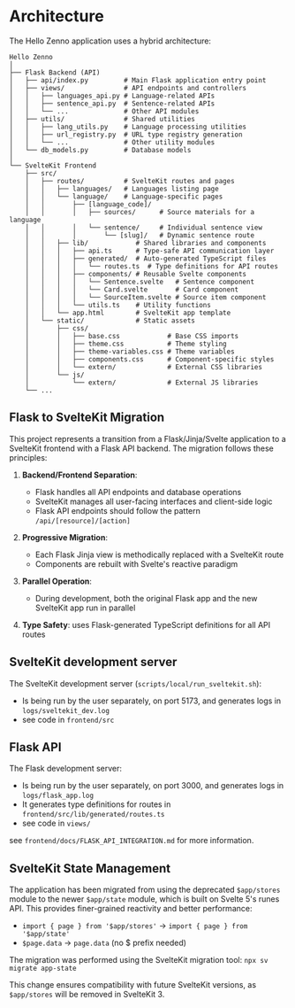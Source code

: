 # Architecture

The Hello Zenno application uses a hybrid architecture:

```
Hello Zenno
│
├── Flask Backend (API)
│   ├── api/index.py         # Main Flask application entry point
│   ├── views/               # API endpoints and controllers
│   │   ├── languages_api.py # Language-related APIs
│   │   ├── sentence_api.py  # Sentence-related APIs
│   │   └── ...              # Other API modules
│   ├── utils/               # Shared utilities
│   │   ├── lang_utils.py    # Language processing utilities
│   │   ├── url_registry.py  # URL type registry generation
│   │   └── ...              # Other utility modules
│   └── db_models.py         # Database models
│
└── SvelteKit Frontend
    ├── src/
    │   ├── routes/          # SvelteKit routes and pages
    │   │   ├── languages/   # Languages listing page
    │   │   └── language/    # Language-specific pages
    │   │       ├── [language_code]/
    │   │       │   ├── sources/      # Source materials for a language
    │   │       │   └── sentence/     # Individual sentence view
    │   │       │       └── [slug]/   # Dynamic sentence route
    │   │   ├── lib/            # Shared libraries and components
    │   │   │   ├── api.ts      # Type-safe API communication layer
    │   │   │   ├── generated/  # Auto-generated TypeScript files
    │   │   │   │   └── routes.ts  # Type definitions for API routes
    │   │   │   ├── components/ # Reusable Svelte components
    │   │   │   │   └── Sentence.svelte   # Sentence component
    │   │   │   │   └── Card.svelte       # Card component
    │   │   │   │   └── SourceItem.svelte # Source item component
    │   │   │   └── utils.ts    # Utility functions
    │   │   └── app.html        # SvelteKit app template
    │   └── static/             # Static assets
    │       ├── css/
    │       │   ├── base.css            # Base CSS imports
    │       │   ├── theme.css           # Theme styling
    │       │   ├── theme-variables.css # Theme variables
    │       │   ├── components.css      # Component-specific styles
    │       │   └── extern/             # External CSS libraries
    │       └── js/
    │           └── extern/             # External JS libraries
    └── ...
```

## Flask to SvelteKit Migration

This project represents a transition from a Flask/Jinja/Svelte application to a SvelteKit frontend with a Flask API backend. The migration follows these principles:

1. **Backend/Frontend Separation**: 
   - Flask handles all API endpoints and database operations
   - SvelteKit manages all user-facing interfaces and client-side logic
   - Flask API endpoints should follow the pattern `/api/[resource]/[action]`

3. **Progressive Migration**:
   - Each Flask Jinja view is methodically replaced with a SvelteKit route
   - Components are rebuilt with Svelte's reactive paradigm

4. **Parallel Operation**:
   - During development, both the original Flask app and the new SvelteKit app run in parallel

5. **Type Safety**: uses Flask-generated TypeScript definitions for all API routes

## SvelteKit development server

The SvelteKit development server (`scripts/local/run_sveltekit.sh`):
- Is being run by the user separately, on port 5173, and generates logs in `logs/sveltekit_dev.log`
- see code in `frontend/src`


## Flask API

The Flask development server:
- Is being run by the user separately, on port 3000, and generates logs in `logs/flask_app.log`
- It generates type definitions for routes in `frontend/src/lib/generated/routes.ts`
- see code in `views/`

see `frontend/docs/FLASK_API_INTEGRATION.md` for more information.

## SvelteKit State Management

The application has been migrated from using the deprecated `$app/stores` module to the newer `$app/state` module, which is built on Svelte 5's runes API. This provides finer-grained reactivity and better performance:

- `import { page } from '$app/stores'` → `import { page } from '$app/state'`
- `$page.data` → `page.data` (no $ prefix needed)

The migration was performed using the SvelteKit migration tool: `npx sv migrate app-state`

This change ensures compatibility with future SvelteKit versions, as `$app/stores` will be removed in SvelteKit 3.

